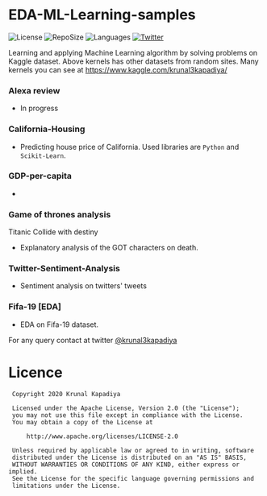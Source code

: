 # EDA-ML-Learning-samples

![License](https://img.shields.io/github/license/krunal3kapadiya/EDA-ML-Learning-samples.svg)
![RepoSize](https://img.shields.io/github/repo-size/krunal3kapadiya/EDA-ML-Learning-samples)
![Languages](https://img.shields.io/github/languages/count/krunal3kapadiya/EDA-ML-Learning-samples)
[![Twitter](https://img.shields.io/badge/Twitter-%40krunal3kapadiya-blue.svg)](https://twitter.com/krunal3kapadiya)

Learning and applying Machine Learning algorithm by solving problems on Kaggle dataset. 
Above kernels has other datasets from random sites. Many kernels you can see at https://www.kaggle.com/krunal3kapadiya/

### Alexa review
- In progress

### California-Housing
- Predicting house price of California. Used libraries are `Python` and `Scikit-Learn`.

### GDP-per-capita
- 
### Game of thrones analysis
Titanic Collide with destiny
- Explanatory analysis of the GOT characters on death.

### Twitter-Sentiment-Analysis
- Sentiment analysis on twitters' tweets

### Fifa-19 [EDA]
- EDA on Fifa-19 dataset.

For any query contact at twitter [@krunal3kapadiya](https://twitter.com/krunal3kapadiya)


# Licence

     Copyright 2020 Krunal Kapadiya

     Licensed under the Apache License, Version 2.0 (the "License");
     you may not use this file except in compliance with the License.
     You may obtain a copy of the License at

         http://www.apache.org/licenses/LICENSE-2.0

     Unless required by applicable law or agreed to in writing, software
     distributed under the License is distributed on an "AS IS" BASIS,
     WITHOUT WARRANTIES OR CONDITIONS OF ANY KIND, either express or implied.
     See the License for the specific language governing permissions and
     limitations under the License.


